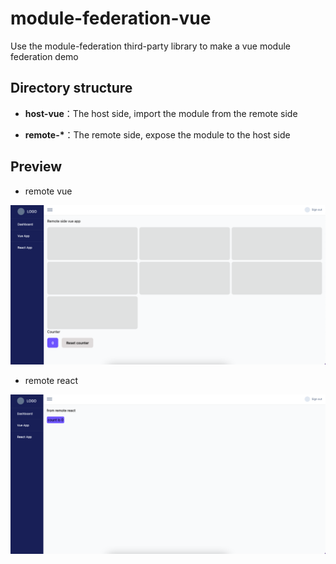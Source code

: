 # module-federation-vue

Use the module-federation third-party library to make a vue module federation demo

## Directory structure

- **host-vue**：The host side, import the module from the remote side

- **remote-\***：The remote side, expose the module to the host side

## Preview

- remote vue

![preview](./media/截屏2024-12-02%2015.09.25.png)

- remote react

![preview](./media/截屏2024-12-02%2015.09.35.png)
